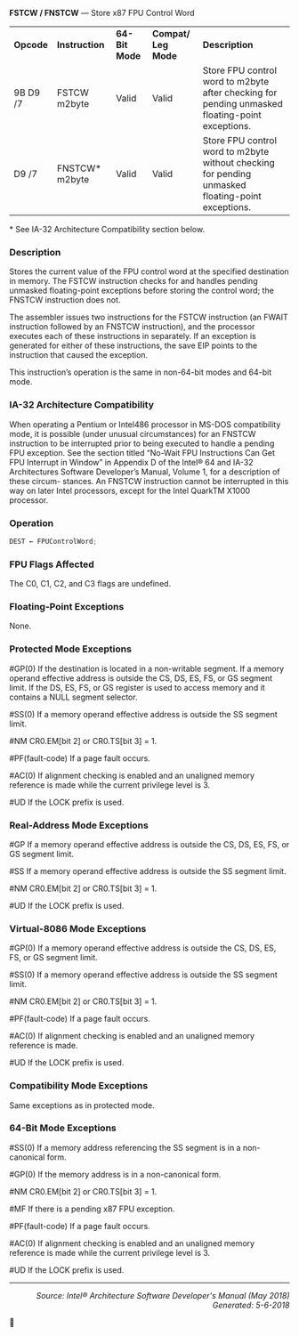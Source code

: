 <b>FSTCW / FNSTCW</b> — Store x87 FPU Control Word
<table>
	<tr>
		<td><b>Opcode</b></td>
		<td><b>Instruction</b></td>
		<td><b>64-Bit Mode</b></td>
		<td><b>Compat/ Leg Mode</b></td>
		<td><b>Description</b></td>
	</tr>
	<tr>
		<td>9B D9 /7</td>
		<td>FSTCW m2byte</td>
		<td>Valid</td>
		<td>Valid</td>
		<td>Store FPU control word to m2byte after checking for pending unmasked floating-point exceptions.</td>
	</tr>
	<tr>
		<td>D9 /7</td>
		<td>FNSTCW* m2byte</td>
		<td>Valid</td>
		<td>Valid</td>
		<td>Store FPU control word to m2byte without checking for pending unmasked floating-point exceptions.</td>
	</tr>
</table>

\* See IA-32 Architecture Compatibility section below.

### Description

Stores the current value of the FPU control word at the specified destination in memory. The FSTCW instruction
checks for and handles pending unmasked floating-point exceptions before storing the control word; the FNSTCW
instruction does not.

The assembler issues two instructions for the FSTCW instruction (an FWAIT instruction followed by an FNSTCW
instruction), and the processor executes each of these instructions in separately. If an exception is generated for
either of these instructions, the save EIP points to the instruction that caused the exception.

This instruction’s operation is the same in non-64-bit modes and 64-bit mode.

### IA-32 Architecture Compatibility

When operating a Pentium or Intel486 processor in MS-DOS compatibility mode, it is possible (under unusual
circumstances) for an FNSTCW instruction to be interrupted prior to being executed to handle a pending FPU
exception. See the section titled “No-Wait FPU Instructions Can Get FPU Interrupt in Window” in Appendix D of the
Intel® 64 and IA-32 Architectures Software Developer’s Manual, Volume 1, for a description of these circum-
stances. An FNSTCW instruction cannot be interrupted in this way on later Intel processors, except for the Intel
QuarkTM X1000 processor.

### Operation

```java
DEST ← FPUControlWord;
```
### FPU Flags Affected

The C0, C1, C2, and C3 flags are undefined.

### Floating-Point Exceptions

None.

### Protected Mode Exceptions

<p>#GP(0)
If the destination is located in a non-writable segment.
If a memory operand effective address is outside the CS, DS, ES, FS, or GS segment limit.
If the DS, ES, FS, or GS register is used to access memory and it contains a NULL segment
selector.
<p>#SS(0)
If a memory operand effective address is outside the SS segment limit.
<p>#NM
CR0.EM[bit 2] or CR0.TS[bit 3] = 1.
<p>#PF(fault-code)
If a page fault occurs.
<p>#AC(0)
If alignment checking is enabled and an unaligned memory reference is made while the
current privilege level is 3.
<p>#UD
If the LOCK prefix is used.

### Real-Address Mode Exceptions
<p>#GP
If a memory operand effective address is outside the CS, DS, ES, FS, or GS segment limit.
<p>#SS
If a memory operand effective address is outside the SS segment limit.
<p>#NM
CR0.EM[bit 2] or CR0.TS[bit 3] = 1.
<p>#UD
If the LOCK prefix is used.

### Virtual-8086 Mode Exceptions

<p>#GP(0)
If a memory operand effective address is outside the CS, DS, ES, FS, or GS segment limit.
<p>#SS(0)
If a memory operand effective address is outside the SS segment limit.
<p>#NM
CR0.EM[bit 2] or CR0.TS[bit 3] = 1.
<p>#PF(fault-code)
If a page fault occurs.
<p>#AC(0)
If alignment checking is enabled and an unaligned memory reference is made.
<p>#UD
If the LOCK prefix is used.

### Compatibility Mode Exceptions

Same exceptions as in protected mode.

### 64-Bit Mode Exceptions

<p>#SS(0)
If a memory address referencing the SS segment is in a non-canonical form.
<p>#GP(0)
If the memory address is in a non-canonical form.
<p>#NM
CR0.EM[bit 2] or CR0.TS[bit 3] = 1.
<p>#MF
If there is a pending x87 FPU exception.
<p>#PF(fault-code)
If a page fault occurs.
<p>#AC(0)
If alignment checking is enabled and an unaligned memory reference is made while the
current privilege level is 3.
<p>#UD
If the LOCK prefix is used.

 --- 
<p align="right"><i>Source: Intel® Architecture Software Developer's Manual (May 2018)<br>Generated: 5-6-2018</i></p>
